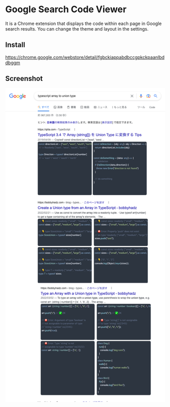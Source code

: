 # Google Search Code Viewer

It is a Chrome extension that displays the code within each page in Google search results.
You can change the theme and layout in the settings.

## Install

<https://chrome.google.com/webstore/detail/fgbckiappabdbccgpkckpaanlbddbggm>

## Screenshot

![screenshot](./docs/screenshot01.png)
